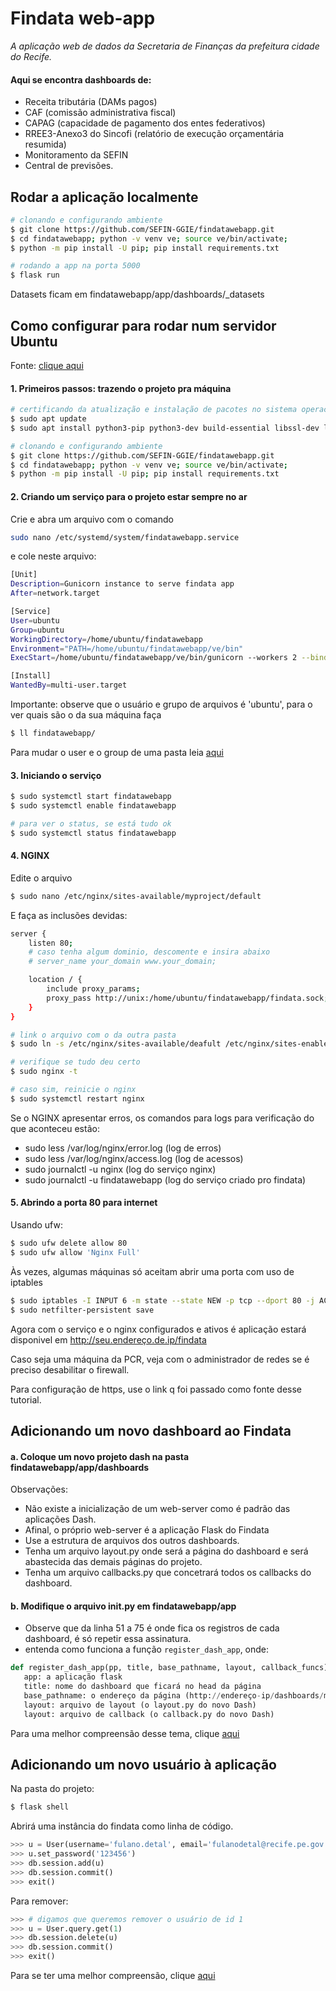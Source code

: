 # Findata web-app

_A aplicação web de dados da Secretaria de Finanças da prefeitura cidade do Recife._

#### Aqui se encontra dashboards de:

- Receita tributária (DAMs pagos)
- CAF (comissão administrativa fiscal)
- CAPAG (capacidade de pagamento dos entes federativos)
- RREE3-Anexo3 do Sincofi (relatório de execução orçamentária resumida)
- Monitoramento da SEFIN
- Central de previsões.

## Rodar a aplicação localmente

```bash
# clonando e configurando ambiente
$ git clone https://github.com/SEFIN-GGIE/findatawebapp.git
$ cd findatawebapp; python -v venv ve; source ve/bin/activate; 
$ python -m pip install -U pip; pip install requirements.txt

# rodando a app na porta 5000
$ flask run
```

Datasets ficam em findatawebapp/app/dashboards/_datasets

## Como configurar para rodar num servidor Ubuntu

Fonte: [clique aqui](https://www.digitalocean.com/community/tutorials/how-to-serve-flask-applications-with-gunicorn-and-nginx-on-ubuntu-18-04)


#### 1. Primeiros passos: trazendo o projeto pra máquina

```bash
# certificando da atualização e instalação de pacotes no sistema operacional
$ sudo apt update
$ sudo apt install python3-pip python3-dev build-essential libssl-dev libffi-dev python3-setuptools

# clonando e configurando ambiente
$ git clone https://github.com/SEFIN-GGIE/findatawebapp.git
$ cd findatawebapp; python -v venv ve; source ve/bin/activate; 
$ python -m pip install -U pip; pip install requirements.txt

```

#### 2. Criando um serviço para o projeto estar sempre no ar

Crie e abra um arquivo com o comando

```bash
sudo nano /etc/systemd/system/findatawebapp.service
```

e cole neste arquivo:

```bash
[Unit]
Description=Gunicorn instance to serve findata app
After=network.target

[Service]
User=ubuntu
Group=ubuntu
WorkingDirectory=/home/ubuntu/findatawebapp
Environment="PATH=/home/ubuntu/findatawebapp/ve/bin"
ExecStart=/home/ubuntu/findatawebapp/ve/bin/gunicorn --workers 2 --bind unix:findata.sock -m 007 findata:server

[Install]
WantedBy=multi-user.target
```

Importante: observe que o usuário e grupo de arquivos é 'ubuntu', para o ver quais são o da sua máquina faça
```bash
$ ll findatawebapp/
```

Para mudar o user e o group de uma pasta leia [aqui](https://linuxhint.com/change-directory-owner-linux/#:~:text=chown%20command%20syntax&text=Utilize%20the%20%E2%80%9CUser%E2%80%9D%20for%20the,want%20to%20change%20the%20ownership.)

#### 3. Iniciando o serviço

```bash
$ sudo systemctl start findatawebapp
$ sudo systemctl enable findatawebapp

# para ver o status, se está tudo ok
$ sudo systemctl status findatawebapp
```

#### 4. NGINX

Edite o arquivo

```bash
$ sudo nano /etc/nginx/sites-available/myproject/default
```

E faça as inclusões devidas:

```bash
server {
    listen 80;
    # caso tenha algum dominio, descomente e insira abaixo
    # server_name your_domain www.your_domain;

    location / {
        include proxy_params;
        proxy_pass http://unix:/home/ubuntu/findatawebapp/findata.sock;
    }
}
```

```bash
# link o arquivo com o da outra pasta
$ sudo ln -s /etc/nginx/sites-available/deafult /etc/nginx/sites-enabled

# verifique se tudo deu certo
$ sudo nginx -t

# caso sim, reinicie o nginx
$ sudo systemctl restart nginx
```

Se o NGINX apresentar erros, os comandos para logs para verificação do que aconteceu estão:

- sudo less /var/log/nginx/error.log (log de erros)
- sudo less /var/log/nginx/access.log (log de acessos)
- sudo journalctl -u nginx (log do serviço nginx)
- sudo journalctl -u findatawebapp (log do serviço criado pro findata)

#### 5. Abrindo a porta 80 para internet

Usando ufw:

```bash
$ sudo ufw delete allow 80
$ sudo ufw allow 'Nginx Full'
```


Às vezes, algumas máquinas só aceitam abrir uma porta com uso de iptables

```bash
$ sudo iptables -I INPUT 6 -m state --state NEW -p tcp --dport 80 -j ACCEPT
$ sudo netfilter-persistent save
```

Agora com o serviço e o nginx configurados e ativos é aplicação estará disponivel em http://seu.endereço.de.ip/findata

Caso seja uma máquina da PCR, veja com o administrador de redes se é preciso desabilitar o firewall.

Para configuração de https, use o link q foi passado como fonte desse tutorial.

## Adicionando um novo dashboard ao Findata

#### a. Coloque um novo projeto dash na pasta findatawebapp/app/dashboards

Observações:

- Não existe a inicialização de um web-server como é padrão das aplicações Dash.
- Afinal, o próprio web-server é a aplicação Flask do Findata
- Use a estrutura de arquivos dos outros dashboards. 
- Tenha um arquivo layout.py onde será a página do dashboard e será abastecida das demais páginas do projeto.
- Tenha um arquivo callbacks.py que concetrará todos os callbacks do dashboard.


#### b. Modifique o arquivo __init__.py em findatawebapp/app
 
 - Observe que da linha 51 a 75 é onde fica os registros de cada dashboard, é só repetir essa assinatura.
 - entenda como funciona a função `register_dash_app`, onde:

 ```python
 def register_dash_app(pp, title, base_pathname, layout, callback_funcs)
    app: a aplicação flask
    title: nome do dashboard que ficará no head da página
    base_pathname: o endereço da página (http://endereço-ip/dashboards/meu-dashboard/)
    layout: arquivo de layout (o layout.py do novo Dash)
    layout: arquivo de callback (o callback.py do novo Dash)
 
 ```

 Para uma melhor compreensão desse tema, clique [aqui](https://hackersandslackers.com/plotly-dash-with-flask/)

## Adicionando um novo usuário à aplicação

Na pasta do projeto:

```bash
$ flask shell
```

Abrirá uma instância do findata como linha de código.

```python
>>> u = User(username='fulano.detal', email='fulanodetal@recife.pe.gov.br')
>>> u.set_password('123456')
>>> db.session.add(u)
>>> db.session.commit()
>>> exit()
```

Para remover:
```python
>>> # digamos que queremos remover o usuário de id 1
>>> u = User.query.get(1)
>>> db.session.delete(u)
>>> db.session.commit()
>>> exit()
```

Para se ter uma melhor compreensão, clique [aqui](https://blog.miguelgrinberg.com/post/the-flask-mega-tutorial-part-iv-database)


